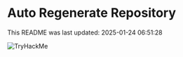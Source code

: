 # Auto Regenerate Repository

This README was last updated: 2025-01-24 06:51:28

 ![TryHackMe](https://tryhackme.com/badge/533634)